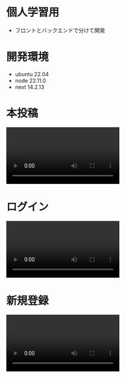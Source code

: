 # 個人学習用
- フロントとバックエンドで分けて開発

# 開発環境
- ubuntu 22.04
- node 22.11.0
- next 14.2.13

# 本投稿
![book-post-video](/video/book_post.mp4)

# ログイン
![login-video](/video/login.mp4)

# 新規登録
![signin-video](/video/signin.mp4)
